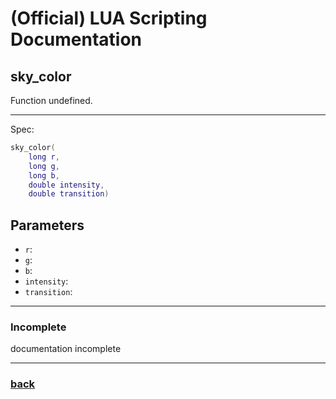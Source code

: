 
# (Official) LUA Scripting Documentation

## sky_color

Function undefined.

___

Spec:

```lua
sky_color(
	long r,
	long g,
	long b,
	double intensity,
	double transition)
```

## Parameters

- `r`: 
- `g`: 
- `b`: 
- `intensity`: 
- `transition`: 

___

### Incomplete

documentation incomplete

___

### [back](../other)
